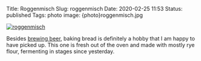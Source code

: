 Title: Roggenmisch
Slug: roggenmisch
Date: 2020-02-25 11:53
Status: published
Tags: photo
image: {photo}roggenmisch.jpg

[![roggenmisch]({photo}roggenmisch.jpg "roggenmisch")]({static}/pic/roggenmisch.jpg)

Besides [brewing beer]({tag}/homebrew), baking bread is definitely a hobby that I am
happy to have picked up. 
This one is fresh out of the oven and made with mostly rye flour, fermenting in stages since yesterday.
